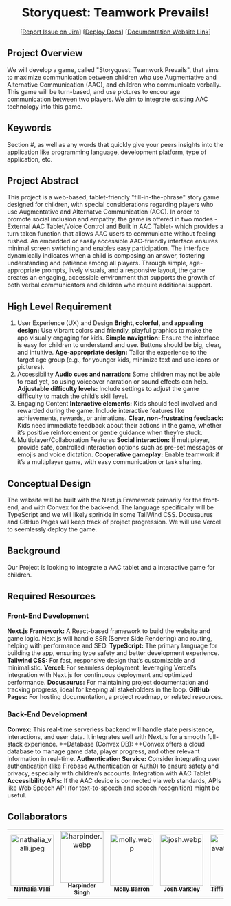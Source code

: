 <!-- [![Open in Codespaces](https://classroom.github.com/assets/launch-codespace-2972f46106e565e64193e422d61a12cf1da4916b45550586e14ef0a7c637dd04.svg)](https://classroom.github.com/open-in-codespaces?assignment_repo_id=17850489) -->

<div align="center">

# Storyquest: Teamwork Prevails!
[[Report Issue on Jira](https://temple-cis-projects-in-cs.atlassian.net/jira/software/c/projects/AGTB/issues?jql=project%20%3D%20%22AGTB%22%20ORDER%20BY%20created%20DESC)]
[[Deploy Docs](https://github.com/Capstone-Projects-2025-Spring/project-aac-game-team-b)]
[[Documentation Website Link](https://capstone-projects-2025-spring.github.io/project-aac-game-team-b/)]

</div>

## Project Overview

We will develop a game, called "Storyquest: Teamwork Prevails", that aims to maximize communication between children who use 
Augmentative and Alternative Communication (AAC), and children who communicate verbally. This game will be turn-based, and use pictures to encourage communication between two players. We aim to integrate existing AAC technology into this game.

## Keywords

Section #, as well as any words that quickly give your peers insights into the application like programming language, development platform, type of application, etc.

## Project Abstract

This project is a web-based, tablet-friendly "fill-in-the-phrase" story game designed for children, with special considerations regarding players who use Augmentative and Alternatve Communication (ACC). In order to promote social inclusion and empathy, the game is offered in two modes -External AAC Tablet/Voice Control and Built in AAC Tablet- which provides a turn taken function that allows AAC users to communicate without feeling rushed. An embedded or easily accessible AAC-friendly interface ensures minimal screen switching and enables easy participation. The interface dynamically indicates when a child is composing an answer, fostering understanding and patience among all players. Through simple, age-appropriate prompts, lively visuals, and a responsive layout, the game creates an engaging, accessible environment that supports the growth of both verbal communicators and children who require additional support. 


## High Level Requirement

1. User Experience (UX) and Design
**Bright, colorful, and appealing design:** Use vibrant colors and friendly, playful graphics to make the app visually engaging for kids.
**Simple navigation:** Ensure the interface is easy for children to understand and use. Buttons should be big, clear, and intuitive.
**Age-appropriate design:** Tailor the experience to the target age group (e.g., for younger kids, minimize text and use icons or pictures).
2. Accessibility
**Audio cues and narration:** Some children may not be able to read yet, so using voiceover narration or sound effects can help.
**Adjustable difficulty levels:** Include settings to adjust the game difficulty to match the child’s skill level.
3. Engaging Content
**Interactive elements:** Kids should feel involved and rewarded during the game. Include interactive features like achievements, rewards, or animations.
**Clear, non-frustrating feedback:** Kids need immediate feedback about their actions in the game, whether it’s positive reinforcement or gentle guidance when they’re stuck.
4. Multiplayer/Collaboration Features 
**Social interaction:** If multiplayer, provide safe, controlled interaction options such as pre-set messages or emojis and voice dictation.
**Cooperative gameplay:** Enable teamwork if it’s a multiplayer game, with easy communication or task sharing.


## Conceptual Design

The website will be built with the Next.js Framework primarily for the front-end, and with Convex for the back-end. The language specifically will be TypeScript and we will likely sprinkle in some TailWind CSS. Docusaurus and GitHub Pages will keep track of project progression. We will use Vercel to seemlessly deploy the game.

## Background

Our Project is looking to integrate a AAC tablet and a interactive game for children.

## Required Resources

### Front-End Development
**Next.js Framework:** A React-based framework to build the website and game logic. Next.js will handle SSR (Server Side Rendering) and routing, helping with performance and SEO.
**TypeScript:** The primary language for building the app, ensuring type safety and better development experience.
**Tailwind CSS:** For fast, responsive design that’s customizable and minimalistic.
**Vercel:** For seamless deployment, leveraging Vercel’s integration with Next.js for continuous deployment and optimized performance.
**Docusaurus:** For maintaining project documentation and tracking progress, ideal for keeping all stakeholders in the loop.
**GitHub Pages:** For hosting documentation, a project roadmap, or related resources.

### Back-End Development
**Convex:** This real-time serverless backend will handle state persistence, interactions, and user data. It integrates well with Next.js for a smooth full-stack experience.
**Database (Convex DB): **Convex offers a cloud database to manage game data, player progress, and other relevant information in real-time.
**Authentication Service:** Consider integrating user authentication (like Firebase Authentication or Auth0) to ensure safety and privacy, especially with children’s accounts.
Integration with AAC Tablet
**Accessibility APIs:** If the AAC device is connected via web standards, APIs like Web Speech API (for text-to-speech and speech recognition) might be useful.


## Collaborators

[//]: # ( readme: collaborators -start )
<table>
<tr>
    <td align="center">
        <a href="https://github.com/nathaliavalli">
            <img src="img/nathalia_valli.JPG" width="100" height="120" alt="nathalia_valli.jpeg"/>
            <br />
            <sub><b>Nathalia Valli</b></sub>
        </a>
    </td>
    <td align="center">
        <a href="https://github.com/HarpinderFeelsLikeCoding">
            <img src="img/harpinder.webp" width="100;" height="120" alt="harpinder.webp"/>
            <br />
            <sub><b>Harpinder Singh</b></sub>
        </a>
    </td>
    <td align="center">
        <a href="https://github.com/molly-pop">
            <img src="img/molly.webp" width="100" height="120" alt="molly.webp"/>
            <br />
            <sub><b>Molly Barron</b></sub>
        </a>
    </td>
    <td align="center">
        <a href="https://github.com/molly-pop">
            <img src="img/josh.webp" width="100" height="120" alt="josh.webp"/>
            <br />
            <sub><b>Josh Varkley</b></sub>
        </a>
    </td>
    <td align="center">
        <a href="https://github.com/molly-pop">
            <img src="img/blank-avatar.webp" width="100" height="120" alt="blank-avatar.webp"/>
            <br />
            <sub><b>Tiffany Truong</b></sub>
        </a>
    </td>
    <td align="center">
        <a href="https://github.com/shaynaodle">
            <img src="img/blank-avatar.webp" width="100" height="120" alt="blank-avatar.webp"/>
            <br />
            <sub><b>Shayna Odle</b></sub>
        </a>
    </td>
    </tr>
</table>

[//]: # ( readme: collaborators -end )

